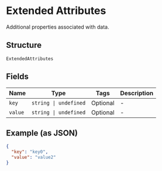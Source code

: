 
# Extended Attributes

Additional properties associated with data.

## Structure

`ExtendedAttributes`

## Fields

| Name | Type | Tags | Description |
|  --- | --- | --- | --- |
| `key` | `string \| undefined` | Optional | - |
| `value` | `string \| undefined` | Optional | - |

## Example (as JSON)

```json
{
  "key": "key0",
  "value": "value2"
}
```


